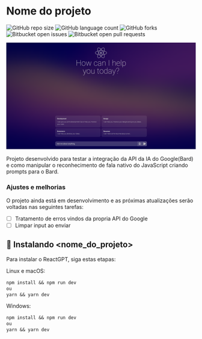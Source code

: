 # Nome do projeto

![GitHub repo size](https://img.shields.io/github/repo-size/FariaSteven/ReactGPT?style=for-the-badge)
![GitHub language count](https://img.shields.io/github/languages/count/FariaSteven/ReactGPT?style=for-the-badge)
![GitHub forks](https://img.shields.io/github/forks/FariaSteven/ReactGPT?style=for-the-badge)
![Bitbucket open issues](https://img.shields.io/bitbucket/issues/FariaSteven/ReactGPT?style=for-the-badge)
![Bitbucket open pull requests](https://img.shields.io/bitbucket/pr-raw/FariaSteven/ReactGPT?style=for-the-badge)

<img src="Captura de tela 2024-01-22 103214.png" alt="Exemplo imagem">

Projeto desenvolvido para testar a integração da API da IA do Google(Bard) e como manipular o reconhecimento de fala nativo do JavaScript criando prompts para o Bard.

### Ajustes e melhorias

O projeto ainda está em desenvolvimento e as próximas atualizações serão voltadas nas seguintes tarefas:

- [ ] Tratamento de erros vindos da propria API do Google
- [ ] Limpar input ao enviar

## 🚀 Instalando <nome_do_projeto>

Para instalar o ReactGPT, siga estas etapas:

Linux e macOS:

```
npm install && npm run dev
ou
yarn && yarn dev
```

Windows:

```
npm install && npm run dev
ou
yarn && yarn dev
```
